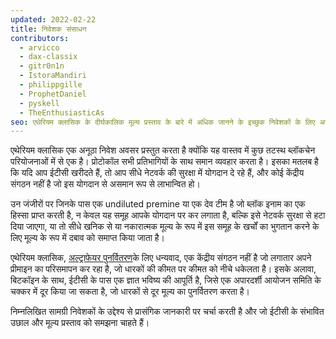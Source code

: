 ```yaml
---
updated: 2022-02-22
title: निवेशक संसाधन
contributors:
  - arvicco
  - dax-classix
  - gitr0n1n
  - IstoraMandiri
  - philippgille
  - ProphetDaniel
  - pyskell
  - TheEnthusiasticAs
seo: एथेरियम क्लासिक के दीर्घकालिक मूल्य प्रस्ताव के बारे में अधिक जानने के इच्छुक निवेशकों के लिए अनुसंधान सामग्री।
---
```


एथेरियम क्लासिक एक अनूठा निवेश अवसर प्रस्तुत करता है क्योंकि यह वास्तव में कुछ तटस्थ ब्लॉकचेन परियोजनाओं में से एक है। प्रोटोकॉल सभी प्रतिभागियों के साथ समान व्यवहार करता है। इसका मतलब है कि यदि आप ईटीसी खरीदते हैं, तो आप सीधे नेटवर्क की सुरक्षा में योगदान दे रहे हैं, और कोई केंद्रीय संगठन नहीं है जो इस योगदान से असमान रूप से लाभान्वित हो।

उन जंजीरों पर जिनके पास एक undiluted premine या एक देव टीम है जो ब्लॉक इनाम का एक हिस्सा प्राप्त करती है, न केवल यह समूह आपके योगदान पर कर लगाता है, बल्कि इसे नेटवर्क सुरक्षा से हटा दिया जाएगा, या तो सीधे खनिक से या नकारात्मक मूल्य के रूप में इस समूह के खर्चों का भुगतान करने के लिए मूल्य के रूप में दबाव को समाप्त किया जाता है।

एथेरियम क्लासिक, [अल्ट्राफेयर पुनर्वितरण](/why-classic/genesis#free-money-and-the-ultrafair-redistribution)के लिए धन्यवाद, एक केंद्रीय संगठन नहीं है जो लगातार अपने प्रीमाइन का परिसमापन कर रहा है, जो धारकों की कीमत पर कीमत को नीचे धकेलता है। इसके अलावा, बिटकॉइन के साथ, ईटीसी के पास एक ज्ञात भविष्य की आपूर्ति है, जिसे एक अपारदर्शी आयोजन समिति के चक्कर में दूर किया जा सकता है, जो धारकों से दूर मूल्य का पुनर्वितरण करता है।

निम्नलिखित सामग्री निवेशकों के उद्देश्य से प्रासंगिक जानकारी पर चर्चा करती है और जो ईटीसी के संभावित उछाल और मूल्य प्रस्ताव को समझना चाहते हैं।